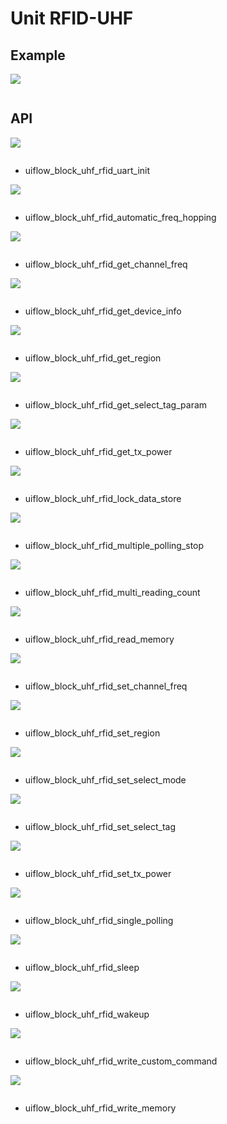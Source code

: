 # Unit RFID-UHF

## Example

<img class="blockly_svg" src="example.svg">

```python

```

## API

<img class="blockly_svg" src="https://m5stack.oss-cn-shenzhen.aliyuncs.com/resource/docs/static/assets/img/uiflow/blockly/unit/uhf_rfid/uiflow_block_uhf_rfid_uart_init.svg">

```python

```

- uiflow_block_uhf_rfid_uart_init

<img class="blockly_svg" src="https://m5stack.oss-cn-shenzhen.aliyuncs.com/resource/docs/static/assets/img/uiflow/blockly/unit/uhf_rfid/uiflow_block_uhf_rfid_automatic_freq_hopping.svg">

```python

```

- uiflow_block_uhf_rfid_automatic_freq_hopping

<img class="blockly_svg" src="https://m5stack.oss-cn-shenzhen.aliyuncs.com/resource/docs/static/assets/img/uiflow/blockly/unit/uhf_rfid/uiflow_block_uhf_rfid_get_channel_freq.svg">

```python

```

- uiflow_block_uhf_rfid_get_channel_freq

<img class="blockly_svg" src="https://m5stack.oss-cn-shenzhen.aliyuncs.com/resource/docs/static/assets/img/uiflow/blockly/unit/uhf_rfid/uiflow_block_uhf_rfid_get_device_info.svg">

```python

```

- uiflow_block_uhf_rfid_get_device_info

<img class="blockly_svg" src="https://m5stack.oss-cn-shenzhen.aliyuncs.com/resource/docs/static/assets/img/uiflow/blockly/unit/uhf_rfid/uiflow_block_uhf_rfid_get_region.svg">

```python

```

- uiflow_block_uhf_rfid_get_region

<img class="blockly_svg" src="https://m5stack.oss-cn-shenzhen.aliyuncs.com/resource/docs/static/assets/img/uiflow/blockly/unit/uhf_rfid/uiflow_block_uhf_rfid_get_select_tag_param.svg">

```python

```

- uiflow_block_uhf_rfid_get_select_tag_param

<img class="blockly_svg" src="https://m5stack.oss-cn-shenzhen.aliyuncs.com/resource/docs/static/assets/img/uiflow/blockly/unit/uhf_rfid/uiflow_block_uhf_rfid_get_tx_power.svg">

```python

```

- uiflow_block_uhf_rfid_get_tx_power

<img class="blockly_svg" src="https://m5stack.oss-cn-shenzhen.aliyuncs.com/resource/docs/static/assets/img/uiflow/blockly/unit/uhf_rfid/uiflow_block_uhf_rfid_lock_data_store.svg">

```python

```

- uiflow_block_uhf_rfid_lock_data_store

<img class="blockly_svg" src="https://m5stack.oss-cn-shenzhen.aliyuncs.com/resource/docs/static/assets/img/uiflow/blockly/unit/uhf_rfid/uiflow_block_uhf_rfid_multiple_polling_stop.svg">

```python

```

- uiflow_block_uhf_rfid_multiple_polling_stop

<img class="blockly_svg" src="https://m5stack.oss-cn-shenzhen.aliyuncs.com/resource/docs/static/assets/img/uiflow/blockly/unit/uhf_rfid/uiflow_block_uhf_rfid_multi_reading_count.svg">

```python

```

- uiflow_block_uhf_rfid_multi_reading_count

<img class="blockly_svg" src="https://m5stack.oss-cn-shenzhen.aliyuncs.com/resource/docs/static/assets/img/uiflow/blockly/unit/uhf_rfid/uiflow_block_uhf_rfid_read_memory.svg">

```python

```

- uiflow_block_uhf_rfid_read_memory

<img class="blockly_svg" src="https://m5stack.oss-cn-shenzhen.aliyuncs.com/resource/docs/static/assets/img/uiflow/blockly/unit/uhf_rfid/uiflow_block_uhf_rfid_set_channel_freq.svg">

```python

```

- uiflow_block_uhf_rfid_set_channel_freq

<img class="blockly_svg" src="https://m5stack.oss-cn-shenzhen.aliyuncs.com/resource/docs/static/assets/img/uiflow/blockly/unit/uhf_rfid/uiflow_block_uhf_rfid_set_region.svg">

```python

```

- uiflow_block_uhf_rfid_set_region

<img class="blockly_svg" src="https://m5stack.oss-cn-shenzhen.aliyuncs.com/resource/docs/static/assets/img/uiflow/blockly/unit/uhf_rfid/uiflow_block_uhf_rfid_set_select_mode.svg">

```python

```

- uiflow_block_uhf_rfid_set_select_mode

<img class="blockly_svg" src="https://m5stack.oss-cn-shenzhen.aliyuncs.com/resource/docs/static/assets/img/uiflow/blockly/unit/uhf_rfid/uiflow_block_uhf_rfid_set_select_tag.svg">

```python

```

- uiflow_block_uhf_rfid_set_select_tag

<img class="blockly_svg" src="https://m5stack.oss-cn-shenzhen.aliyuncs.com/resource/docs/static/assets/img/uiflow/blockly/unit/uhf_rfid/uiflow_block_uhf_rfid_set_tx_power.svg">

```python

```

- uiflow_block_uhf_rfid_set_tx_power

<img class="blockly_svg" src="https://m5stack.oss-cn-shenzhen.aliyuncs.com/resource/docs/static/assets/img/uiflow/blockly/unit/uhf_rfid/uiflow_block_uhf_rfid_single_polling.svg">

```python

```

- uiflow_block_uhf_rfid_single_polling

<img class="blockly_svg" src="https://m5stack.oss-cn-shenzhen.aliyuncs.com/resource/docs/static/assets/img/uiflow/blockly/unit/uhf_rfid/uiflow_block_uhf_rfid_sleep.svg">

```python

```

- uiflow_block_uhf_rfid_sleep

<img class="blockly_svg" src="https://m5stack.oss-cn-shenzhen.aliyuncs.com/resource/docs/static/assets/img/uiflow/blockly/unit/uhf_rfid/uiflow_block_uhf_rfid_wakeup.svg">

```python

```

- uiflow_block_uhf_rfid_wakeup

<img class="blockly_svg" src="https://m5stack.oss-cn-shenzhen.aliyuncs.com/resource/docs/static/assets/img/uiflow/blockly/unit/uhf_rfid/uiflow_block_uhf_rfid_write_custom_command.svg">

```python

```

- uiflow_block_uhf_rfid_write_custom_command

<img class="blockly_svg" src="https://m5stack.oss-cn-shenzhen.aliyuncs.com/resource/docs/static/assets/img/uiflow/blockly/unit/uhf_rfid/uiflow_block_uhf_rfid_write_memory.svg">

```python

```

- uiflow_block_uhf_rfid_write_memory

